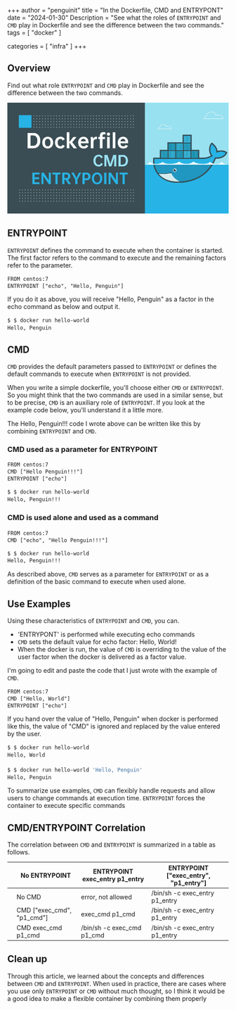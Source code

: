 +++
author = "penguinit"
title = "In the Dockerfile, CMD and ENTRYPONT"
date = "2024-01-30"
Description = "See what the roles of `ENTRYPOINT` and `CMD` play in Dockerfile and see the difference between the two commands."
tags = [
"docker"
]

categories = [
"infra"
]
+++

## Overview

Find out what role `ENTRYPOINT` and `CMD` play in Dockerfile and see the difference between the two commands.

![Untitled](images/Untitled.png)

## ENTRYPOINT

`ENTRYPOINT` defines the command to execute when the container is started. The first factor refers to the command to execute and the remaining factors refer to the parameter.

```docker
FROM centos:7
ENTRYPOINT ["echo", "Hello, Penguin"]
```

If you do it as above, you will receive "Hello, Penguin" as a factor in the echo command as below and output it.

```bash
$ $ docker run hello-world
Hello, Penguin
```

## CMD

`CMD` provides the default parameters passed to `ENTRYPOINT` or defines the default commands to execute when `ENTRYPOINT` is not provided.

When you write a simple dockerfile, you'll choose either `CMD` or `ENTRYPOINT`. So you might think that the two commands are used in a similar sense, but to be precise, `CMD` is an auxiliary role of `ENTRYPOINT`. If you look at the example code below, you'll understand it a little more.

The Hello, Penguin!!! code I wrote above can be written like this by combining `ENTRYPOINT` and `CMD`.

### CMD used as a parameter for ENTRYPOINT

```docker
FROM centos:7
CMD ["Hello Penguin!!!"]
ENTRYPOINT ["echo"]
```

```bash
$ $ docker run hello-world
Hello, Penguin!!!
```

### CMD is used alone and used as a command

```docker
FROM centos:7
CMD ["echo", "Hello Penguin!!!"]
```

```bash
$ $ docker run hello-world
Hello, Penguin!!!
```

As described above, `CMD` serves as a parameter for `ENTRYPOINT` or as a definition of the basic command to execute when used alone.

## Use Examples

Using these characteristics of `ENTRYPOINT` and `CMD`, you can.

- 'ENTRYPONT' is performed while executing echo commands
- `CMD` sets the default value for echo factor: Hello, World!
- When the docker is run, the value of `CMD` is overriding to the value of the user factor when the docker is delivered as a factor value.

I'm going to edit and paste the code that I just wrote with the example of `CMD`.

```docker
FROM centos:7
CMD ["Hello, World"]
ENTRYPOINT ["echo"]
```

If you hand over the value of "Hello, Penguin" when docker is performed like this, the value of "CMD" is ignored and replaced by the value entered by the user.

```bash
$ $ docker run hello-world
Hello, World

$ $ docker run hello-world 'Hello, Penguin'
Hello, Penguin
```

To summarize use examples, `CMD` can flexibly handle requests and allow users to change commands at execution time. `ENTRYPOINT` forces the container to execute specific commands

## CMD/ENTRYPOINT Correlation

The correlation between `CMD` and `ENTRYPOINT` is summarized in a table as follows.

|  | No ENTRYPOINT              | ENTRYPOINT exec_entry p1_entry | ENTRYPOINT ["exec_entry", "p1_entry"] |
|--|----------------------------|--------------------------------|---------------------------------------|
|  | No CMD                     | error, not allowed             | /bin/sh -c exec_entry p1_entry        | exec_entry p1_entry |
|  | CMD ["exec_cmd", "p1_cmd"] | exec_cmd p1_cmd                | /bin/sh -c exec_entry p1_entry        | exec_entry p1_entry exec_cmd p1_cmd |
|  | CMD exec_cmd p1_cmd        | /bin/sh -c exec_cmd p1_cmd     | /bin/sh -c exec_entry p1_entry        | exec_entry p1_entry /bin/sh -c exec_cmd p1_cmd |

## Clean up

Through this article, we learned about the concepts and differences between `CMD` and `ENTRYPOINT`. When used in practice, there are cases where you use only `ENTRYPOINT` or `CMD` without much thought, so I think it would be a good idea to make a flexible container by combining them properly